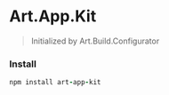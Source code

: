 # Art.App.Kit

> Initialized by Art.Build.Configurator

### Install

```coffeescript
npm install art-app-kit
```